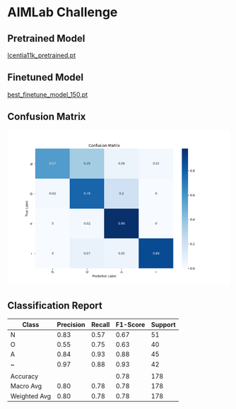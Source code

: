 # AIMLab Challenge

## Pretrained Model
[Icentia11k_pretrained.pt](https://drive.google.com/file/d/1w1cn35Bp4l0npwcwhBzmhfYT31z-Hjk_/view?usp=sharing)

## Finetuned Model
[best_finetune_model_150.pt](https://drive.google.com/file/d/11VEO5d0DXBCJVuAqkMRfwLtrV6t5fWiE/view?usp=sharing)

## Confusion Matrix
![Confusion Matrix](confusion_matrix.png)


## Classification Report
| Class | Precision | Recall | F1-Score | Support |
|-------|-----------|--------|----------|---------|
| N     | 0.83      | 0.57   | 0.67     | 51      |
| O     | 0.55      | 0.75   | 0.63     | 40      |
| A     | 0.84      | 0.93   | 0.88     | 45      |
| ~     | 0.97      | 0.88   | 0.93     | 42      |
|       |           |        |          |         |
| Accuracy |       |        | 0.78     | 178     |
| Macro Avg | 0.80 | 0.78   | 0.78     | 178     |
| Weighted Avg | 0.80 | 0.78 | 0.78 | 178 |


